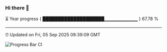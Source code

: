 ### Hi there 👋

⏳ Year progress { ████████████████████▁▁▁▁▁▁▁▁▁▁ } 67.78 %

---

⏰ Updated on Fri, 05 Sep 2025 09:39:09 GMT

![Progress Bar CI](https://github.com/IshwaranRudhara/GIT-ACTION/workflows/Progress%20Bar%20CI/badge.svg)
